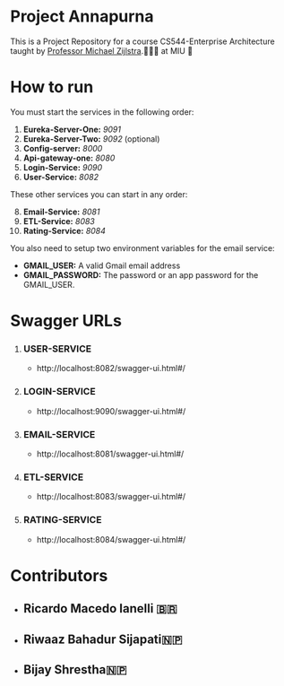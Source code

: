 # Project Annapurna
This is a Project Repository for a course CS544-Enterprise Architecture
taught by [Professor Michael Zijlstra](https://manalabs.org/).🧑🏽‍🏫 at MIU 🏫


# How to run
You must start the services in the following order:

1. **Eureka-Server-One:** *9091*
2. **Eureka-Server-Two:** *9092* (optional)
3. **Config-server:** *8000*
4. **Api-gateway-one:** *8080*
5. **Login-Service:** *9090*
6. **User-Service:** *8082*
 

These other services you can start in any order:


8. **Email-Service:** *8081*
9. **ETL-Service:** *8083*
10. **Rating-Service:** *8084*

You also need to setup two environment variables for the email service:
- **GMAIL_USER:** A valid Gmail email address
- **GMAIL_PASSWORD:** The password or an app password for the GMAIL_USER.

# Swagger URLs

1. ### USER-SERVICE
   - http://localhost:8082/swagger-ui.html#/

2. ### LOGIN-SERVICE
   - http://localhost:9090/swagger-ui.html#/

3. ### EMAIL-SERVICE
   - http://localhost:8081/swagger-ui.html#/

4. ### ETL-SERVICE
   - http://localhost:8083/swagger-ui.html#/

5. ### RATING-SERVICE
   - http://localhost:8084/swagger-ui.html#/


# Contributors
- ## Ricardo Macedo Ianelli 🇧🇷
- ## Riwaaz Bahadur Sijapati🇳🇵
- ## Bijay Shrestha🇳🇵
